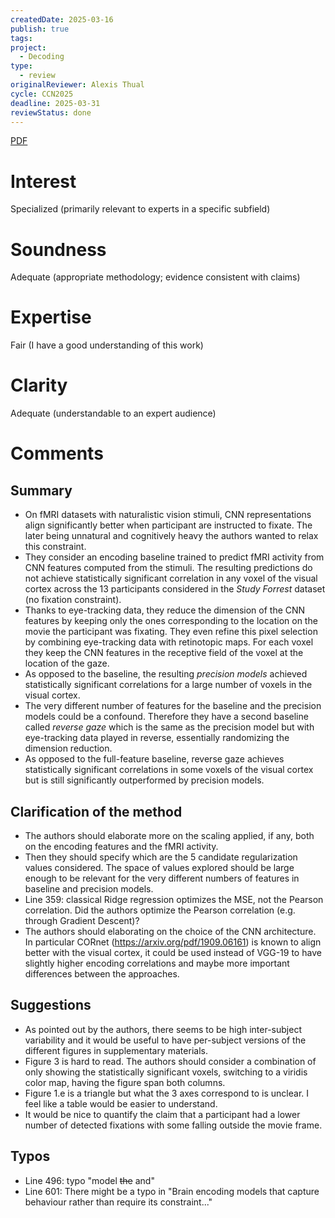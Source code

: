 ```yaml
---
createdDate: 2025-03-16
publish: true
tags: 
project:
  - Decoding
type:
  - review
originalReviewer: Alexis Thual
cycle: CCN2025
deadline: 2025-03-31
reviewStatus: done
---
```

[PDF](obsidian://open?vault=content&file=Reviews%2FCCN%202025%2F39_Neural_network_based_encodi.pdf)
# Interest
Specialized (primarily relevant to experts in a specific subfield)
# Soundness
Adequate (appropriate methodology; evidence consistent with claims)
# Expertise
Fair (I have a good understanding of this work)
# Clarity
Adequate (understandable to an expert audience)

# Comments
## Summary
- On fMRI datasets with naturalistic vision stimuli, CNN representations align significantly better when participant are instructed to fixate. The later being unnatural and cognitively heavy the authors wanted to relax this constraint.
- They consider an encoding baseline trained to predict fMRI activity from CNN features computed from the stimuli. The resulting predictions do not achieve statistically significant correlation in any voxel of the visual cortex across the 13 participants considered in the *Study Forrest* dataset (no fixation constraint).
- Thanks to eye-tracking data, they reduce the dimension of the CNN features by keeping only the ones corresponding to the location on the movie the participant was fixating. They even refine this pixel selection by combining eye-tracking data with retinotopic maps. For each voxel they keep the CNN features in the receptive field of the voxel at the location of the gaze.
- As opposed to the baseline, the resulting *precision models* achieved statistically significant correlations for a large number of voxels in the visual cortex.
- The very different number of features for the baseline and the precision models could be a confound. Therefore they have a second baseline called *reverse gaze* which is the same as the precision model but with eye-tracking data played in reverse, essentially randomizing the dimension reduction.
- As opposed to the full-feature baseline, reverse gaze achieves statistically significant correlations in some voxels of the visual cortex but is still significantly outperformed by precision models.

## Clarification of the method
- The authors should elaborate more on the scaling applied, if any, both on the encoding features and the fMRI activity.
- Then they should specify which are the 5 candidate regularization values considered. The space of values explored should be large enough to be relevant for the very different numbers of features in baseline and precision models.
- Line 359: classical Ridge regression optimizes the MSE, not the Pearson correlation. Did the authors optimize the Pearson correlation (e.g. through Gradient Descent)?
- The authors should elaborating on the choice of the CNN architecture. In particular CORnet (https://arxiv.org/pdf/1909.06161) is known to align better with the visual cortex, it could be used instead of VGG-19 to have slightly higher encoding correlations and maybe more important differences between the approaches.

## Suggestions
- As pointed out by the authors, there seems to be high inter-subject variability and it would be useful to have per-subject versions of the different figures in supplementary materials.
- Figure 3 is hard to read. The authors should consider a combination of only showing the statistically significant voxels, switching to a viridis color map, having the figure span both columns.
- Figure 1.e is a triangle but what the 3 axes correspond to is unclear. I feel like a table would be easier to understand.
- It would be nice to quantify the claim that a participant had a lower number of detected fixations with some falling outside the movie frame.

## Typos
- Line 496: typo "model ~~the~~ and"
- Line 601: There might be a typo in "Brain encoding models that capture behaviour rather than require its constraint..."